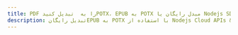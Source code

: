 ---title: PDF را به  تبدیل کنیدPOTX، EPUB به POTX مبدل رایگان یا Nodejs SDKdescription: تبدیل رایگانEPUB به POTX با استفاده از Nodejs Cloud APIs & SDK همچنین اسناد PDF را در Cloud ایجاد، ویرایش و رندر کنید.---